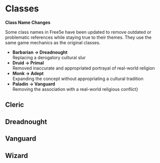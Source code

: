 # Classes

**Class Name Changes**

Some class names in Free5e have been updated to remove outdated or problematic references while staying true to their themes.
They use the same game mechanics as the original classes.

* **Barbarian -> Dreadnought**\
Replacing a derogatory cultural slur
* **Druid -> Primal**\
Removed inaccurate and appropriated portrayal of real-world religion
* **Monk -> Adept**\
Expanding the concept without appropriating a cultural tradition
* **Paladin -> Vanguard**\
Removing the association with a real-world religious conflict}

## Cleric

## Dreadnought

## Vanguard

## Wizard
